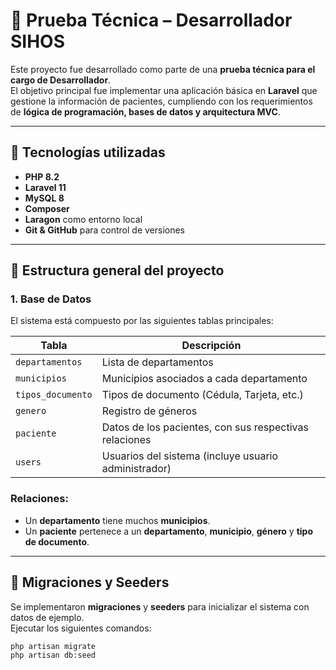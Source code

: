 # 🏥 Prueba Técnica – Desarrollador SIHOS

Este proyecto fue desarrollado como parte de una **prueba técnica para el cargo de Desarrollador**.  
El objetivo principal fue implementar una aplicación básica en **Laravel** que gestione la información de pacientes, cumpliendo con los requerimientos de **lógica de programación, bases de datos y arquitectura MVC**.

---

## 🚀 Tecnologías utilizadas

- **PHP 8.2**  
- **Laravel 11**  
- **MySQL 8**  
- **Composer**  
- **Laragon** como entorno local  
- **Git & GitHub** para control de versiones  

---

## 🧱 Estructura general del proyecto

### 1. Base de Datos
El sistema está compuesto por las siguientes tablas principales:

| Tabla | Descripción |
|-------|--------------|
| `departamentos` | Lista de departamentos |
| `municipios` | Municipios asociados a cada departamento |
| `tipos_documento` | Tipos de documento (Cédula, Tarjeta, etc.) |
| `genero` | Registro de géneros |
| `paciente` | Datos de los pacientes, con sus respectivas relaciones |
| `users` | Usuarios del sistema (incluye usuario administrador) |

### Relaciones:
- Un **departamento** tiene muchos **municipios**.  
- Un **paciente** pertenece a un **departamento**, **municipio**, **género** y **tipo de documento**.

---

## 🧩 Migraciones y Seeders

Se implementaron **migraciones** y **seeders** para inicializar el sistema con datos de ejemplo.  
Ejecutar los siguientes comandos:

```bash
php artisan migrate
php artisan db:seed
